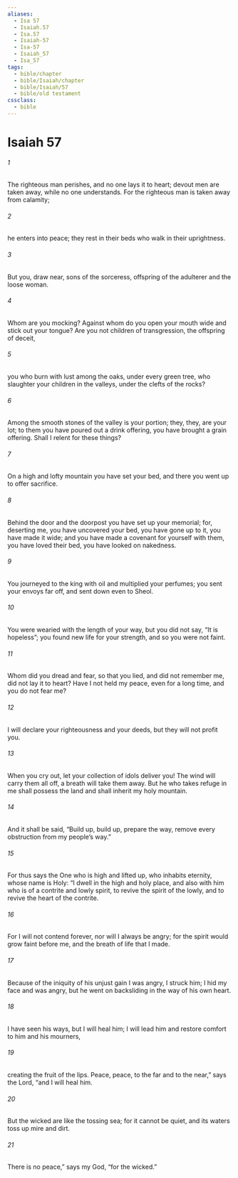 ```yaml
---
aliases:
  - Isa 57
  - Isaiah.57
  - Isa.57
  - Isaiah-57
  - Isa-57
  - Isaiah_57
  - Isa_57
tags:
  - bible/chapter
  - bible/Isaiah/chapter
  - bible/Isaiah/57
  - bible/old testament
cssclass:
  - bible
---
```


# Isaiah 57

###### 1
The righteous man perishes, and no one lays it to heart;   devout men are taken away, while no one understands. For the righteous man is taken away from calamity;
###### 2
he enters into peace; they rest in their beds who walk in their uprightness.
###### 3
But you, draw near, sons of the sorceress,   offspring of the adulterer and the loose woman.
###### 4
Whom are you mocking? Against whom do you open your mouth wide and stick out your tongue? Are you not children of transgression,   the offspring of deceit,
###### 5
you who burn with lust among the oaks, under every green tree,   who slaughter your children in the valleys, under the clefts of the rocks?
###### 6
Among the smooth stones of the valley is your portion; they, they, are your lot; to them you have poured out a drink offering, you have brought a grain offering. Shall I relent for these things?
###### 7
On a high and lofty mountain you have set your bed, and there you went up to offer sacrifice.
###### 8
Behind the door and the doorpost you have set up your memorial; for, deserting me, you have uncovered your bed, you have gone up to it,   you have made it wide; and you have made a covenant for yourself with them, you have loved their bed, you have looked on nakedness.
###### 9
You journeyed to the king with oil and multiplied your perfumes;   you sent your envoys far off, and sent down even to Sheol.
###### 10
You were wearied with the length of your way,   but you did not say, “It is hopeless”; you found new life for your strength, and so you were not faint.
###### 11
Whom did you dread and fear,   so that you lied, and did not remember me, did not lay it to heart?   Have I not held my peace, even for a long time, and you do not fear me?
###### 12
I will declare your righteousness and your deeds, but they will not profit you.
###### 13
When you cry out, let your collection of idols deliver you! The wind will carry them all off, a breath will take them away.   But he who takes refuge in me shall possess the land and shall inherit my holy mountain.
###### 14
And it shall be said,   “Build up, build up, prepare the way, remove every obstruction from my people’s way.”
###### 15
For thus says the One who is high and lifted up, who inhabits eternity, whose name is Holy:   “I dwell in the high and holy place, and also with him who is of a contrite and lowly spirit,   to revive the spirit of the lowly, and to revive the heart of the contrite.
###### 16
For I will not contend forever, nor will I always be angry; for the spirit would grow faint before me, and the breath of life that I made.
###### 17
Because of the iniquity of his unjust gain I was angry, I struck him; I hid my face and was angry, but he went on backsliding in the way of his own heart.
###### 18
I have seen his ways, but I will heal him; I will lead him and restore comfort to him and his mourners,
###### 19
creating the fruit of the lips.   Peace, peace, to the far and to the near,” says the Lord,   “and I will heal him.
###### 20
But the wicked are like the tossing sea; for it cannot be quiet, and its waters toss up mire and dirt.
###### 21
There is no peace,” says my God, “for the wicked.”


